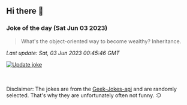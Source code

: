 ## Hi there 👋

### Joke of the day (Sat Jun 03 2023)
<!-- joke -->
>What's the object-oriented way to become wealthy? Inheritance.
<!-- /joke -->

*Last update: Sat, 03 Jun 2023 00:45:46 GMT*

[![Update joke](https://github.com/nclskfm/nclskfm/actions/workflows/joke.yml/badge.svg)](https://github.com/nclskfm/nclskfm/actions/workflows/joke.yml)

<br><br>
Disclaimer: The jokes are from the [Geek-Jokes-api](https://github.com/sameerkumar18/geek-joke-api) and are randomly selected. That's why they are unfortunately often not funny. :D
